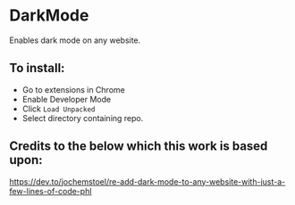 # DarkMode
Enables dark mode on any website.

## To install:

- Go to extensions in Chrome
- Enable Developer Mode
- Click `Load Unpacked`
- Select directory containing repo.


## Credits to the below which this work is based upon:
https://dev.to/jochemstoel/re-add-dark-mode-to-any-website-with-just-a-few-lines-of-code-phl
